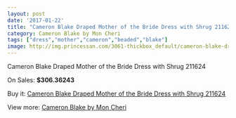 ```yaml
---
layout: post
date: '2017-01-22'
title: "Cameron Blake Draped Mother of the Bride Dress with Shrug 211624"
category: Cameron Blake by Mon Cheri
tags: ["dress","mother","cameron","beaded","blake"]
image: http://img.princessan.com/3061-thickbox_default/cameron-blake-draped-mother-of-the-bride-dress-with-shrug-211624.jpg
---
```

Cameron Blake Draped Mother of the Bride Dress with Shrug 211624

On Sales: **$306.36243**
<a href="https://www.princessan.com/en/cameron-blake-by-mon-cheri/1401-cameron-blake-draped-mother-of-the-bride-dress-with-shrug-211624.html"><amp-img layout="responsive" width="600" height="600" src="//img.princessan.com/3061-thickbox_default/cameron-blake-draped-mother-of-the-bride-dress-with-shrug-211624.jpg" alt="Cameron Blake Draped Mother of the Bride Dress with Shrug 211624 0" /></a>
<a href="https://www.princessan.com/en/cameron-blake-by-mon-cheri/1401-cameron-blake-draped-mother-of-the-bride-dress-with-shrug-211624.html"><amp-img layout="responsive" width="600" height="600" src="//img.princessan.com/3062-thickbox_default/cameron-blake-draped-mother-of-the-bride-dress-with-shrug-211624.jpg" alt="Cameron Blake Draped Mother of the Bride Dress with Shrug 211624 1" /></a>

Buy it: [Cameron Blake Draped Mother of the Bride Dress with Shrug 211624](https://www.princessan.com/en/cameron-blake-by-mon-cheri/1401-cameron-blake-draped-mother-of-the-bride-dress-with-shrug-211624.html "Cameron Blake Draped Mother of the Bride Dress with Shrug 211624")

View more: [Cameron Blake by Mon Cheri](https://www.princessan.com/en/12-cameron-blake-by-mon-cheri "Cameron Blake by Mon Cheri")